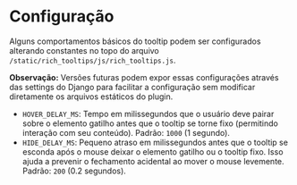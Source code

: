 # Configuração

Alguns comportamentos básicos do tooltip podem ser configurados alterando constantes no topo do arquivo `/static/rich_tooltips/js/rich_tooltips.js`.

**Observação:** Versões futuras podem expor essas configurações através das settings do Django para facilitar a configuração sem modificar diretamente os arquivos estáticos do plugin.

*   `HOVER_DELAY_MS`: Tempo em milissegundos que o usuário deve pairar sobre o elemento gatilho antes que o tooltip se torne fixo (permitindo interação com seu conteúdo). Padrão: `1000` (1 segundo).
*   `HIDE_DELAY_MS`: Pequeno atraso em milissegundos antes que o tooltip se esconda após o mouse deixar o elemento gatilho ou o tooltip fixo. Isso ajuda a prevenir o fechamento acidental ao mover o mouse levemente. Padrão: `200` (0.2 segundos).

